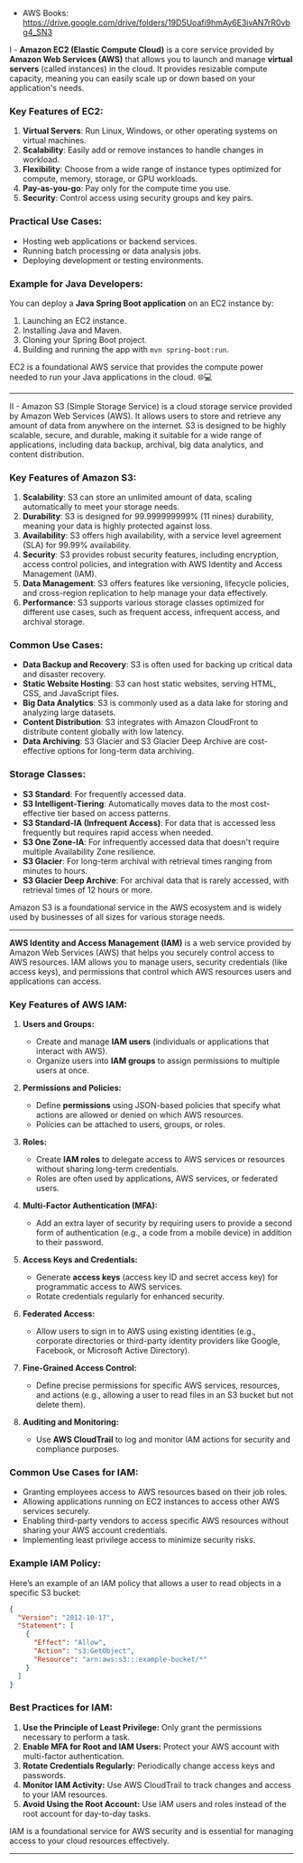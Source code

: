 * AWS Books: https://drive.google.com/drive/folders/19D5Uoafi9hmAy6E3ivAN7rR0vbg4_SN3

I - **Amazon EC2 (Elastic Compute Cloud)** is a core service provided by **Amazon Web Services (AWS)** that allows you to launch and manage **virtual servers** (called instances) in the cloud. It provides resizable compute capacity, meaning you can easily scale up or down based on your application's needs.

### Key Features of EC2:
1. **Virtual Servers**: Run Linux, Windows, or other operating systems on virtual machines.
2. **Scalability**: Easily add or remove instances to handle changes in workload.
3. **Flexibility**: Choose from a wide range of instance types optimized for compute, memory, storage, or GPU workloads.
4. **Pay-as-you-go**: Pay only for the compute time you use.
5. **Security**: Control access using security groups and key pairs.

### Practical Use Cases:
- Hosting web applications or backend services.
- Running batch processing or data analysis jobs.
- Deploying development or testing environments.

### Example for Java Developers:
You can deploy a **Java Spring Boot application** on an EC2 instance by:
1. Launching an EC2 instance.
2. Installing Java and Maven.
3. Cloning your Spring Boot project.
4. Building and running the app with `mvn spring-boot:run`.

EC2 is a foundational AWS service that provides the compute power needed to run your Java applications in the cloud. 🌐💻

---

II - Amazon S3 (Simple Storage Service) is a cloud storage service provided by Amazon Web Services (AWS). It allows users to store and retrieve any amount of data from anywhere on the internet. S3 is designed to be highly scalable, secure, and durable, making it suitable for a wide range of applications, including data backup, archival, big data analytics, and content distribution.

### Key Features of Amazon S3:
1. **Scalability**: S3 can store an unlimited amount of data, scaling automatically to meet your storage needs.
2. **Durability**: S3 is designed for 99.999999999% (11 nines) durability, meaning your data is highly protected against loss.
3. **Availability**: S3 offers high availability, with a service level agreement (SLA) for 99.99% availability.
4. **Security**: S3 provides robust security features, including encryption, access control policies, and integration with AWS Identity and Access Management (IAM).
5. **Data Management**: S3 offers features like versioning, lifecycle policies, and cross-region replication to help manage your data effectively.
6. **Performance**: S3 supports various storage classes optimized for different use cases, such as frequent access, infrequent access, and archival storage.

### Common Use Cases:
- **Data Backup and Recovery**: S3 is often used for backing up critical data and disaster recovery.
- **Static Website Hosting**: S3 can host static websites, serving HTML, CSS, and JavaScript files.
- **Big Data Analytics**: S3 is commonly used as a data lake for storing and analyzing large datasets.
- **Content Distribution**: S3 integrates with Amazon CloudFront to distribute content globally with low latency.
- **Data Archiving**: S3 Glacier and S3 Glacier Deep Archive are cost-effective options for long-term data archiving.

### Storage Classes:
- **S3 Standard**: For frequently accessed data.
- **S3 Intelligent-Tiering**: Automatically moves data to the most cost-effective tier based on access patterns.
- **S3 Standard-IA (Infrequent Access)**: For data that is accessed less frequently but requires rapid access when needed.
- **S3 One Zone-IA**: For infrequently accessed data that doesn't require multiple Availability Zone resilience.
- **S3 Glacier**: For long-term archival with retrieval times ranging from minutes to hours.
- **S3 Glacier Deep Archive**: For archival data that is rarely accessed, with retrieval times of 12 hours or more.

Amazon S3 is a foundational service in the AWS ecosystem and is widely used by businesses of all sizes for various storage needs.

---

**AWS Identity and Access Management (IAM)** is a web service provided by Amazon Web Services (AWS) that helps you securely control access to AWS resources. IAM allows you to manage users, security credentials (like access keys), and permissions that control which AWS resources users and applications can access.

### Key Features of AWS IAM:
1. **Users and Groups:**
   - Create and manage **IAM users** (individuals or applications that interact with AWS).
   - Organize users into **IAM groups** to assign permissions to multiple users at once.

2. **Permissions and Policies:**
   - Define **permissions** using JSON-based policies that specify what actions are allowed or denied on which AWS resources.
   - Policies can be attached to users, groups, or roles.

3. **Roles:**
   - Create **IAM roles** to delegate access to AWS services or resources without sharing long-term credentials.
   - Roles are often used by applications, AWS services, or federated users.

4. **Multi-Factor Authentication (MFA):**
   - Add an extra layer of security by requiring users to provide a second form of authentication (e.g., a code from a mobile device) in addition to their password.

5. **Access Keys and Credentials:**
   - Generate **access keys** (access key ID and secret access key) for programmatic access to AWS services.
   - Rotate credentials regularly for enhanced security.

6. **Federated Access:**
   - Allow users to sign in to AWS using existing identities (e.g., corporate directories or third-party identity providers like Google, Facebook, or Microsoft Active Directory).

7. **Fine-Grained Access Control:**
   - Define precise permissions for specific AWS services, resources, and actions (e.g., allowing a user to read files in an S3 bucket but not delete them).

8. **Auditing and Monitoring:**
   - Use **AWS CloudTrail** to log and monitor IAM actions for security and compliance purposes.

### Common Use Cases for IAM:
- Granting employees access to AWS resources based on their job roles.
- Allowing applications running on EC2 instances to access other AWS services securely.
- Enabling third-party vendors to access specific AWS resources without sharing your AWS account credentials.
- Implementing least privilege access to minimize security risks.

### Example IAM Policy:
Here’s an example of an IAM policy that allows a user to read objects in a specific S3 bucket:

```json
{
  "Version": "2012-10-17",
  "Statement": [
    {
      "Effect": "Allow",
      "Action": "s3:GetObject",
      "Resource": "arn:aws:s3:::example-bucket/*"
    }
  ]
}
```

### Best Practices for IAM:
1. **Use the Principle of Least Privilege:** Only grant the permissions necessary to perform a task.
2. **Enable MFA for Root and IAM Users:** Protect your AWS account with multi-factor authentication.
3. **Rotate Credentials Regularly:** Periodically change access keys and passwords.
4. **Monitor IAM Activity:** Use AWS CloudTrail to track changes and access to your IAM resources.
5. **Avoid Using the Root Account:** Use IAM users and roles instead of the root account for day-to-day tasks.

IAM is a foundational service for AWS security and is essential for managing access to your cloud resources effectively.

---
